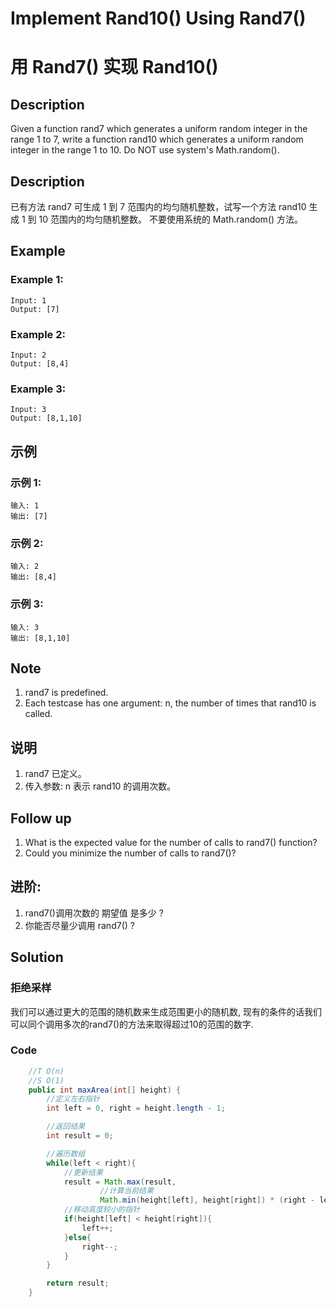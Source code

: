 # Implement Rand10() Using Rand7()
# 用 Rand7() 实现 Rand10()


## Description
Given a function rand7 which generates a uniform random integer in the range 1 to 7, write a function rand10 which generates a uniform random integer in the range 1 to 10.
Do NOT use system's Math.random().

## Description
已有方法 rand7 可生成 1 到 7 范围内的均匀随机整数，试写一个方法 rand10 生成 1 到 10 范围内的均匀随机整数。
不要使用系统的 Math.random() 方法。



## Example
### Example 1:
    Input: 1
    Output: [7]

### Example 2:
    Input: 2
    Output: [8,4]

### Example 3:
    Input: 3
    Output: [8,1,10]
 

## 示例
### 示例 1:
    输入: 1
    输出: [7]

### 示例 2:
    输入: 2
    输出: [8,4]

### 示例 3:
    输入: 3
    输出: [8,1,10]

## Note
1. rand7 is predefined.
2. Each testcase has one argument: n, the number of times that rand10 is called.

## 说明
1. rand7 已定义。
2. 传入参数: n 表示 rand10 的调用次数。

## Follow up
1. What is the expected value for the number of calls to rand7() function?
2. Could you minimize the number of calls to rand7()?

## 进阶:
1. rand7()调用次数的 期望值 是多少 ?
2. 你能否尽量少调用 rand7() ?


## Solution
### 拒绝采样
我们可以通过更大的范围的随机数来生成范围更小的随机数, 现有的条件的话我们可以同个调用多次的rand7()的方法来取得超过10的范围的数字.

### Code

```java
    //T O(n)
    //S O(1)
    public int maxArea(int[] height) {
        //定义左右指针
        int left = 0, right = height.length - 1;

        //返回结果
        int result = 0;

        //遍历数组
        while(left < right){
            //更新结果
            result = Math.max(result,
                    //计算当前结果
                    Math.min(height[left], height[right]) * (right - left) );
            //移动高度较小的指针
            if(height[left] < height[right]){
                left++;
            }else{
                right--;
            }
        }

        return result;
    }
```